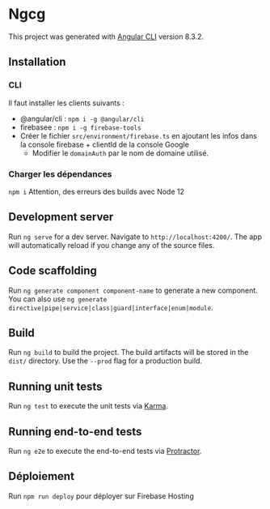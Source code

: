 # Ngcg

This project was generated with [Angular CLI](https://github.com/angular/angular-cli) version 8.3.2.

## Installation
### CLI

Il faut installer les clients suivants :
* @angular/cli : `npm i -g @angular/cli`
* firebasee : `npm i -g firebase-tools`
* Créer le fichier `src/environment/firebase.ts` en ajoutant les infos dans la console firebase + clientId de la console Google
  * Modifier le `domainAuth` par le nom de domaine utilisé.

### Charger les dépendances

`npm i`
Attention, des erreurs des builds avec Node 12

## Development server

Run `ng serve` for a dev server. Navigate to `http://localhost:4200/`. The app will automatically reload if you change any of the source files.

## Code scaffolding

Run `ng generate component component-name` to generate a new component. You can also use `ng generate directive|pipe|service|class|guard|interface|enum|module`.

## Build

Run `ng build` to build the project. The build artifacts will be stored in the `dist/` directory. Use the `--prod` flag for a production build.

## Running unit tests

Run `ng test` to execute the unit tests via [Karma](https://karma-runner.github.io).

## Running end-to-end tests

Run `ng e2e` to execute the end-to-end tests via [Protractor](http://www.protractortest.org/).

## Déploiement

Run `npm run deploy` pour déployer sur Firebase Hosting

